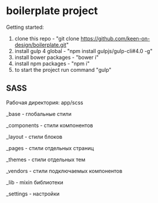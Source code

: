 # boilerplate project

Getting started:

1. clone this repo - "git clone https://github.com/keen-on-design/boilerplate.git"
2. install gulp 4 global - "npm install gulpjs/gulp-cli#4.0 -g"
3. install bower packages - "bower i"
4. install npm packages - "npm i"
5. to start the project run command "gulp"

## SASS
Рабочая директория: app/scss

_base - глобальные стили

_components - стили компонентов

_layout - стили блоков

_pages - стили отдельных страниц

_themes - стили отдельных тем

_vendors - стили подключаемых компонентов

_lib - mixin библиотеки 

_settings - настройки

